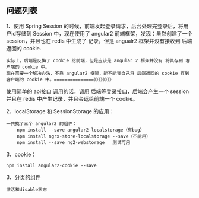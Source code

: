 ## 问题列表

1、使用 Spring Session 的时候，前端发起登录请求，后台处理完登录后，将用户id存储到 Session 中，现在使用了 angular2 前端框架，发现：虽然创建了一个 session，并且也在 redis 中生成了 记录，但是 angualr2 框架并没有接收到 后端返回的 cookie.
	
	实际上，后端是反悔了 cookie 给前端，但是应该是 angular 2 框架并没有 将其存到 客户端的 cookie 中。
	现在需要一个解决办法，不靠 angular2 框架，能不能我自己将 后端返回的 cookie 存到 客户端的 cookie 中。===============》》》》》》》》

使用简单的 api接口 调用的话，调用 后端等登录接口，后端会产生一个 session 并且在 redis 中产生记录，并且会返给前端一个 cookie。

2、localStorage 和 SessionStorage 的应用：

    一共找了三个 angular2 的组件：
        npm install --save angular2-localstorage（有bug）
        npm install ngrx-store-localstorage --save（不能用）
        npm install --save ng2-webstorage   测试可用

3、cookie：

    npm install angular2-cookie --save

3、分页的组件
 
    激活和disable状态